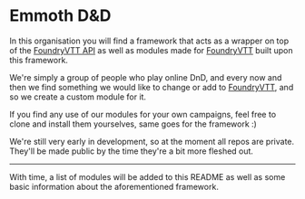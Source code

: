 # Emmoth D&D

In this organisation you will find a framework that acts as a wrapper on top of the [FoundryVTT API](https://foundryvtt.com/api/)
as well as modules made for [FoundryVTT](https://github.com/foundryvtt) built upon this framework.

We're simply a group of people who play online DnD, and every now and then we find something we would like to change or
add to [FoundryVTT](https://github.com/foundryvtt), and so we create a custom module for it.

If you find any use of our modules for your own campaigns, feel free to clone and install them yourselves, same goes for
the framework :)

We're still very early in development, so at the moment all repos are private. They'll be made public by the time they're a bit more fleshed out.

---

With time, a list of modules will be added to this README as well as some basic information
about the aforementioned framework.
